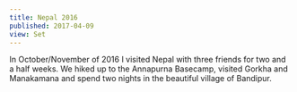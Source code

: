 ```yaml
---
title: Nepal 2016
published: 2017-04-09
view: Set
---
```


In October/November of 2016 I visited Nepal with three friends for two and a half weeks. We hiked up to the Annapurna Basecamp, visited Gorkha and Manakamana and spend two nights in the beautiful village of Bandipur.
